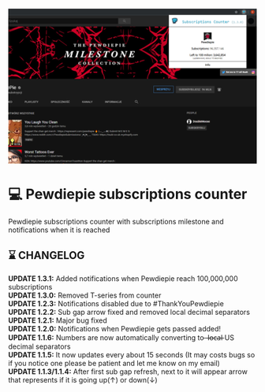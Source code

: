 ![Screenshot](https://raw.githubusercontent.com/KrystianJonca/pewdiepie-subscriptions-counter/master/img/pewdiepie_screenshot_800.png)

# 💻 Pewdiepie subscriptions counter
Pewdiepie subscriptions counter with subscriptions milestone and notifications when it is reached

## ⌛️ CHANGELOG
**UPDATE 1.3.1:** Added notifications when Pewdiepie reach 100,000,000 subscriptions </br>
**UPDATE 1.3.0:** Removed T-series from counter </br>
**UPDATE 1.2.3:** Notifications disabled due to #ThankYouPewdiepie </br>
**UPDATE 1.2.2:** Sub gap arrow fixed and removed local decimal separators </br>
**UPDATE 1.2.1:** Major bug fixed </br>
**UPDATE 1.2.0:** Notifications when Pewdiepie gets passed added! </br>
**UPDATE 1.1.6:** Numbers are now automatically converting to ̶ l̶o̶c̶a̶l̶  US decimal separators </br>
**UPDATE 1.1.5:** It now updates every about 15 seconds (It may costs bugs so if you notice one please be patient and let me know on my email) </br>
**UPDATE 1.1.3/1.1.4:** After first sub gap refresh, next to it will appear arrow that represents if it is going up(↑) or down(↓)
